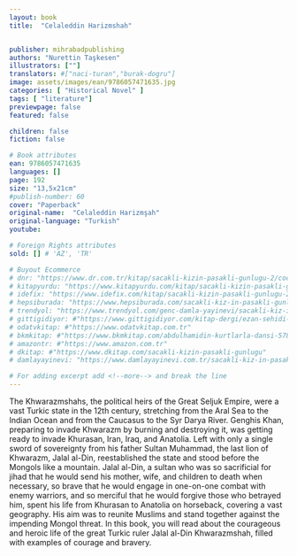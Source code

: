 ```yaml
---
layout: book
title:  "Celaleddin Harizmshah"


publisher: mihrabadpublishing
authors: "Nurettin Taşkesen"
illustrators: [""]
translators: #["naci-turan","burak-dogru"]
image: assets/images/ean/9786057471635.jpg
categories: [ "Historical Novel" ]
tags: [ "literature"]
previewpage: false
featured: false

children: false
fiction: false

# Book attributes
ean: 9786057471635
languages: []
page: 192
size: "13,5x21cm"
#publish-number: 60
cover: "Paperback"
original-name:  "Celaleddin Harizmşah"
original-language: "Turkish"
youtube:

# Foreign Rights attributes
sold: [] # 'AZ', 'TR'

# Buyout Ecommerce
# dnr: "https://www.dr.com.tr/kitap/sacakli-kizin-pasakli-gunlugu-2/cocuk-ve-genclik/genclik-10-yas/roman-oyku/urunno=0001893059001"
# kitapyurdu: "https://www.kitapyurdu.com/kitap/sacakli-kizin-pasakli-gunlugu-2-/560122.html&filter_name=Sa%C3%A7akl%C4%B1+K%C4%B1z%27%C4%B1n+Pasakl%C4%B1+G%C3%BCnl%C3%BC%C4%9F%C3%BC+2"
# idefix: "https://www.idefix.com/kitap/sacakli-kizin-pasakli-gunlugu-2/cocuk-ve-genclik/genclik-10-yas/roman-oyku/urunno=0001893059001"
# hepsiburada: "https://www.hepsiburada.com/sacakli-kiz-in-pasakli-gunlugu-2-damla-yayinevi-p-HBV000012ER86"
# trendyol: "https://www.trendyol.com/genc-damla-yayinevi/sacakli-kiz-in-pasakli-gunlugu-2-p-54825777"
# gittigidiyor: #"https://www.gittigidiyor.com/kitap-dergi/ezan-sehidi-adnan-menderes_pdp_732728793"
# odatvkitap: #"https://www.odatvkitap.com.tr"
# bkmkitap: #"https://www.bkmkitap.com/abdulhamidin-kurtlarla-dansi-578226"
# amazontr: #"https://www.amazon.com.tr"
# dkitap: #"https://www.dkitap.com/sacakli-kizin-pasakli-gunlugu"
# damlayayinevi: "https://www.damlayayinevi.com.tr/sacakli-kiz-in-pasakli-gunlugu-2-bu-iste-bi-terslik-var"

# For adding excerpt add <!--more--> and break the line
---
```

The Khwarazmshahs, the political heirs of the
Great Seljuk Empire, were a vast Turkic state in
the 12th century, stretching from the Aral Sea to
the Indian Ocean and from the Caucasus to the
Syr Darya River. Genghis Khan, preparing to invade Khwarazm by burning and destroying it, was
getting ready to invade Khurasan, Iran, Iraq, and
Anatolia. Left with only a single sword of sovereignty from his father Sultan Muhammad, the last
lion of Khwarazm, Jalal al-Din, reestablished the
state and stood before the Mongols like a mountain. Jalal al-Din, a sultan who was so sacrificial
for jihad that he would send his mother, wife,
and children to death when necessary, so brave
that he would engage in one-on-one combat with
enemy warriors, and so merciful that he would
forgive those who betrayed him, spent his life from
Khurasan to Anatolia on horseback, covering a
vast geography. His aim was to reunite Muslims
and stand together against the impending Mongol
threat. In this book, you will read about the courageous and heroic life of the great Turkic ruler
Jalal al-Din Khwarazmshah, filled with examples of
courage and bravery.
<!--more--> 

